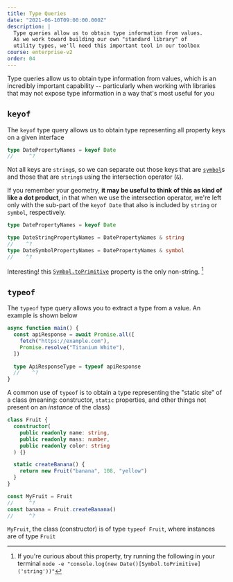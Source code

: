 ```yaml
---
title: Type Queries
date: "2021-06-10T09:00:00.000Z"
description: |
  Type queries allow us to obtain type information from values.
  As we work toward building our own "standard library" of
  utility types, we'll need this important tool in our toolbox
course: enterprise-v2
order: 04
---
```


Type queries allow us to obtain type information from values, which
is an incredibly important capability -- particularly when working
with libraries that may not expose type information in a way that's
most useful for you

## `keyof`

The `keyof` type query allows us to obtain type representing
all property keys on a given interface

```ts twoslash
type DatePropertyNames = keyof Date
//     ^?
```

Not all keys are `string`s, so we can separate out
those keys that are [`symbol`](https://developer.mozilla.org/en-US/docs/Web/JavaScript/Reference/Global_Objects/symbol)s and those that are `string`s
using the intersection operator (`&`).

If you remember your geometry, **it may be useful to think of this
as kind of like a dot product**, in that when we use the intersection
operator, we're left only with the sub-part of the `keyof Date`
that also is included by `string` or `symbol`, respectively.

```ts twoslash
type DatePropertyNames = keyof Date

type DateStringPropertyNames = DatePropertyNames & string
//    ^?
type DateSymbolPropertyNames = DatePropertyNames & symbol
//    ^?
```

Interesting! this [`Symbol.toPrimitive`](https://developer.mozilla.org/en-US/docs/Web/JavaScript/Reference/Global_Objects/Symbol/toPrimitive) property
is the only non-string. [^1]

## `typeof`

The `typeof` type query allows you to extract a type from a value. An example is shown below

```ts twoslash
async function main() {
  const apiResponse = await Promise.all([
    fetch("https://example.com"),
    Promise.resolve("Titanium White"),
  ])

  type ApiResponseType = typeof apiResponse
  //    ^?
}
```

A common use of `typeof` is to obtain a type representing the "static site" of a class (meaning: constructor, `static` properties, and other things not present on an _instance_ of the class)

```ts twoslash
class Fruit {
  constructor(
    public readonly name: string,
    public readonly mass: number,
    public readonly color: string
  ) {}

  static createBanana() {
    return new Fruit("banana", 108, "yellow")
  }
}

const MyFruit = Fruit
//     ^?
const banana = Fruit.createBanana()
//     ^?
```

`MyFruit`, the class (constructor) is of type `typeof Fruit`, where instances are of type `Fruit`

[^1]: If you're curious about this property, try running the following in your terminal `node -e "console.log(new Date()[Symbol.toPrimitive]('string'))"`
